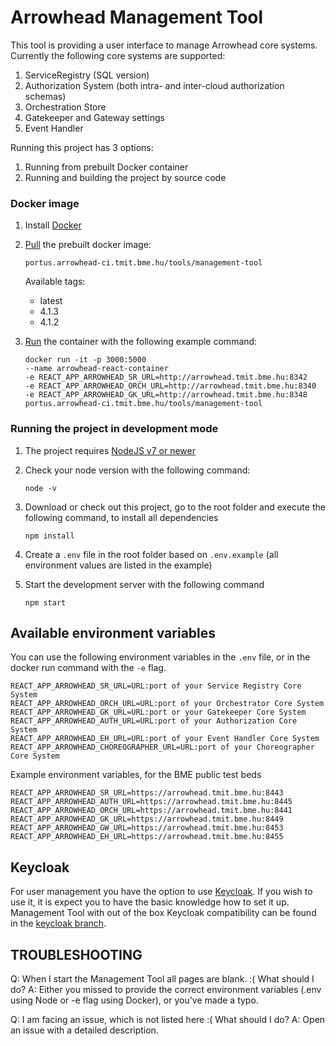 # Arrowhead Management Tool

This tool is providing a user interface to manage Arrowhead core systems. Currently the following core systems are supported:

1. ServiceRegistry (SQL version)
2. Authorization System (both intra- and inter-cloud authorization schemas)
3. Orchestration Store
4. Gatekeeper and Gateway settings
5. Event Handler


Running this project has 3 options:

1. Running from prebuilt Docker container
2. Running and building the project by source code

### Docker image
1. Install [Docker](https://docs.docker.com/install/)
2. [Pull](https://docs.docker.com/engine/reference/commandline/pull/) the prebuilt docker image:
    ```
    portus.arrowhead-ci.tmit.bme.hu/tools/management-tool
    ```
    
    Available tags: 
    * latest
    * 4.1.3
    * 4.1.2
    
3. [Run](https://docs.docker.com/engine/reference/commandline/run/) the container with the following example command:
    ```
    docker run -it -p 3000:5000 
    --name arrowhead-react-container 
    -e REACT_APP_ARROWHEAD_SR_URL=http://arrowhead.tmit.bme.hu:8342 
    -e REACT_APP_ARROWHEAD_ORCH_URL=http://arrowhead.tmit.bme.hu:8340 
    -e REACT_APP_ARROWHEAD_GK_URL=http://arrowhead.tmit.bme.hu:8348 
    portus.arrowhead-ci.tmit.bme.hu/tools/management-tool
    ```

### Running the project in development mode
1. The project requires [NodeJS v7 or newer](https://nodejs.org/en/download/)
2. Check your node version with the following command:
    ```
    node -v
    ```

3. Download or check out this project, go to the root folder and execute the following command, to install all dependencies
    ```
    npm install
    ```
4. Create a `.env` file in the root folder based on `.env.example` (all environment values are listed in the example)
5. Start the development server with the following command
    ```
    npm start
    ```


## Available environment variables
   You can use the following environment variables in the `.env` file, or in the docker run command with the `-e` flag.
   
    REACT_APP_ARROWHEAD_SR_URL=URL:port of your Service Registry Core System
    REACT_APP_ARROWHEAD_ORCH_URL=URL:port of your Orchestrator Core System
    REACT_APP_ARROWHEAD_GK_URL=URL:port or your Gatekeeper Core System
    REACT_APP_ARROWHEAD_AUTH_URL=URL:port of your Authorization Core System
    REACT_APP_ARROWHEAD_EH_URL=URL:port of your Event Handler Core System
    REACT_APP_ARROWHEAD_CHOREOGRAPHER_URL=URL:port of your Choreographer Core System
    
    
Example environment variables, for the BME public test beds

    
    REACT_APP_ARROWHEAD_SR_URL=https://arrowhead.tmit.bme.hu:8443
    REACT_APP_ARROWHEAD_AUTH_URL=https://arrowhead.tmit.bme.hu:8445
    REACT_APP_ARROWHEAD_ORCH_URL=https://arrowhead.tmit.bme.hu:8441
    REACT_APP_ARROWHEAD_GK_URL=https://arrowhead.tmit.bme.hu:8449
    REACT_APP_ARROWHEAD_GW_URL=https://arrowhead.tmit.bme.hu:8453
    REACT_APP_ARROWHEAD_EH_URL=https://arrowhead.tmit.bme.hu:8455
        
    
## Keycloak

   For user management you have the option to use [Keycloak](https://www.keycloak.org/). If you wish to use it, it is expect you to have the basic knowledge how to set it up. 
   Management Tool with out of the box Keycloak compatibility can be found in the [keycloak branch](https://github.com/arrowhead-tools/mgmt-tool-js/tree/keycloak). 
    
## TROUBLESHOOTING

Q: When I start the Management Tool all pages are blank. :( What should I do?
A: Either you missed to provide the correct environment variables (.env using Node or -e flag using Docker), or you've made a typo.

Q: I am facing an issue, which is not listed here :( What should I do?
A: Open an issue with a detailed description. 
